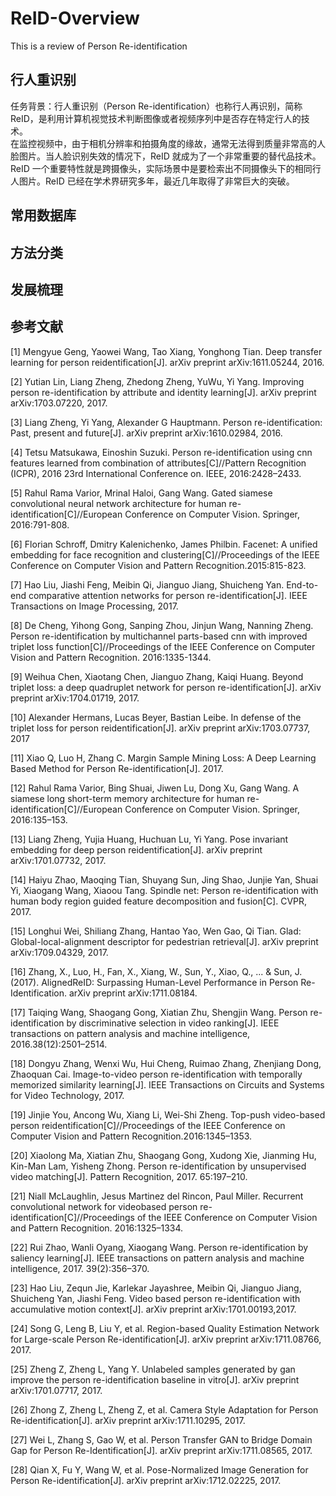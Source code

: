 # ReID-Overview
This is a review of Person Re-identification

## 行人重识别<br>
任务背景：行人重识别（Person Re-identification）也称行人再识别，简称 ReID，是利用计算机视觉技术判断图像或者视频序列中是否存在特定行人的技术。<br>
在监控视频中，由于相机分辨率和拍摄角度的缘故，通常无法得到质量非常高的人脸图片。当人脸识别失效的情况下，ReID 就成为了一个非常重要的替代品技术。ReID 一个重要特性就是跨摄像头，实际场景中是要检索出不同摄像头下的相同行人图片。ReID 已经在学术界研究多年，最近几年取得了非常巨大的突破。<br> 


## 常用数据库<br>




## 方法分类<br>




## 发展梳理<br>




## 参考文献<br>
[1] Mengyue Geng, Yaowei Wang, Tao Xiang, Yonghong Tian. Deep transfer learning for person reidentification[J]. arXiv preprint arXiv:1611.05244, 2016.

[2] Yutian Lin, Liang Zheng, Zhedong Zheng, YuWu, Yi Yang. Improving person re-identification by attribute and identity learning[J]. arXiv preprint arXiv:1703.07220, 2017.

[3] Liang Zheng, Yi Yang, Alexander G Hauptmann. Person re-identification: Past, present and future[J]. arXiv preprint arXiv:1610.02984, 2016.

[4] Tetsu Matsukawa, Einoshin Suzuki. Person re-identification using cnn features learned from combination of attributes[C]//Pattern Recognition (ICPR), 2016 23rd International Conference on. IEEE, 2016:2428–2433.

[5] Rahul Rama Varior, Mrinal Haloi, Gang Wang. Gated siamese convolutional neural network architecture for human re-identification[C]//European Conference on Computer Vision. Springer, 2016:791-808.

[6] Florian Schroff, Dmitry Kalenichenko, James Philbin. Facenet: A unified embedding for face recognition and clustering[C]//Proceedings of the IEEE Conference on Computer Vision and Pattern Recognition.2015:815-823.

[7] Hao Liu, Jiashi Feng, Meibin Qi, Jianguo Jiang, Shuicheng Yan. End-to-end comparative attention networks for person re-identification[J]. IEEE Transactions on Image Processing, 2017.

[8] De Cheng, Yihong Gong, Sanping Zhou, Jinjun Wang, Nanning Zheng. Person re-identification by multichannel parts-based cnn with improved triplet loss function[C]//Proceedings of the IEEE Conference on Computer Vision and Pattern Recognition. 2016:1335-1344.

[9] Weihua Chen, Xiaotang Chen, Jianguo Zhang, Kaiqi Huang. Beyond triplet loss: a deep quadruplet network for person re-identification[J]. arXiv preprint arXiv:1704.01719, 2017.

[10] Alexander Hermans, Lucas Beyer, Bastian Leibe. In defense of the triplet loss for person reidentification[J]. arXiv preprint arXiv:1703.07737, 2017

[11] Xiao Q, Luo H, Zhang C. Margin Sample Mining Loss: A Deep Learning Based Method for Person Re-identification[J]. 2017.

[12] Rahul Rama Varior, Bing Shuai, Jiwen Lu, Dong Xu, Gang Wang. A siamese long short-term memory architecture for human re-identification[C]//European Conference on Computer Vision. Springer, 2016:135–153.

[13] Liang Zheng, Yujia Huang, Huchuan Lu, Yi Yang. Pose invariant embedding for deep person reidentification[J]. arXiv preprint arXiv:1701.07732, 2017.

[14] Haiyu Zhao, Maoqing Tian, Shuyang Sun, Jing Shao, Junjie Yan, Shuai Yi, Xiaogang Wang, Xiaoou Tang. Spindle net: Person re-identification with human body region guided feature decomposition and fusion[C]. CVPR, 2017.

[15] Longhui Wei, Shiliang Zhang, Hantao Yao, Wen Gao, Qi Tian. Glad: Global-local-alignment descriptor for pedestrian retrieval[J]. arXiv preprint arXiv:1709.04329, 2017.

[16] Zhang, X., Luo, H., Fan, X., Xiang, W., Sun, Y., Xiao, Q., ... & Sun, J. (2017). AlignedReID: Surpassing Human-Level Performance in Person Re-Identification. arXiv preprint arXiv:1711.08184.

[17] Taiqing Wang, Shaogang Gong, Xiatian Zhu, Shengjin Wang. Person re-identification by discriminative selection in video ranking[J]. IEEE transactions on pattern analysis and machine intelligence, 2016.38(12):2501–2514.

[18] Dongyu Zhang, Wenxi Wu, Hui Cheng, Ruimao Zhang, Zhenjiang Dong, Zhaoquan Cai. Image-to-video person re-identification with temporally memorized similarity learning[J]. IEEE Transactions on Circuits and Systems for Video Technology, 2017.

[19] Jinjie You, Ancong Wu, Xiang Li, Wei-Shi Zheng. Top-push video-based person reidentification[C]//Proceedings of the IEEE Conference on Computer Vision and Pattern Recognition.2016:1345–1353.

[20] Xiaolong Ma, Xiatian Zhu, Shaogang Gong, Xudong Xie, Jianming Hu, Kin-Man Lam, Yisheng Zhong. Person re-identification by unsupervised video matching[J]. Pattern Recognition, 2017. 65:197–210.

[21] Niall McLaughlin, Jesus Martinez del Rincon, Paul Miller. Recurrent convolutional network for videobased person re-identification[C]//Proceedings of the IEEE Conference on Computer Vision and Pattern Recognition. 2016:1325–1334.

[22] Rui Zhao, Wanli Oyang, Xiaogang Wang. Person re-identification by saliency learning[J]. IEEE transactions on pattern analysis and machine intelligence, 2017. 39(2):356–370.

[23] Hao Liu, Zequn Jie, Karlekar Jayashree, Meibin Qi, Jianguo Jiang, Shuicheng Yan, Jiashi Feng. Video based person re-identification with accumulative motion context[J]. arXiv preprint arXiv:1701.00193,2017.

[24] Song G, Leng B, Liu Y, et al. Region-based Quality Estimation Network for Large-scale Person Re-identification[J]. arXiv preprint arXiv:1711.08766, 2017.

[25] Zheng Z, Zheng L, Yang Y. Unlabeled samples generated by gan improve the person re-identification baseline in vitro[J]. arXiv preprint arXiv:1701.07717, 2017.

[26] Zhong Z, Zheng L, Zheng Z, et al. Camera Style Adaptation for Person Re-identification[J]. arXiv preprint arXiv:1711.10295, 2017.

[27] Wei L, Zhang S, Gao W, et al. Person Transfer GAN to Bridge Domain Gap for Person Re-Identification[J]. arXiv preprint arXiv:1711.08565, 2017.

[28] Qian X, Fu Y, Wang W, et al. Pose-Normalized Image Generation for Person Re-identification[J]. arXiv preprint arXiv:1712.02225, 2017.

